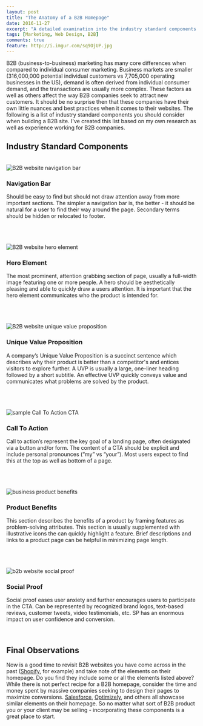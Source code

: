 ```yaml
---
layout: post
title: "The Anatomy of a B2B Homepage"
date: 2016-11-27
excerpt: "A detailed examination into the industry standard components of Business-To-Business company homepages, sourced from my experience working in the industry."
tags: [Marketing, Web Design, B2B]
comments: true
feature: http://i.imgur.com/sq9OjUP.jpg
---
```


B2B (business-to-business) marketing has many core differences when compared to individual consumer marketing. Business markets are smaller (316,000,000 potential individual customers vs 7,705,000 operating businesses in the US), demand is often derived from individual consumer demand, and the transactions are usually more complex. These factors as well as others affect the way B2B companies seek to attract new customers. It should be no surprise then that these companies have their own little nuances and best practices when it comes to their websites. The following is a list of industry standard components you should consider when building a B2B site. I've created this list based on my own research as well as experience working for B2B companies.

<h2>Industry Standard Components</h2>
<br>
<img src="http://i.imgur.com/pkLsXS2.jpg" alt="B2B website navigation bar">
<h3>Navigation Bar</h3>
<p>
Should be easy to find but should not draw attention away from more important sections. The simpler a navigation bar is, the better - it should be natural for a user to find their way around the page. Secondary terms should be hidden or relocated to footer.</p>

<br>
<br>
<br>

<img src="http://i.imgur.com/yJSXY93.jpg" alt="B2B website hero element">
<h3>Hero Element</h3>
<p>The most prominent, attention grabbing section of page, usually a full-width image featuring one or more people. A hero should be aesthetically pleasing and able to quickly draw a users attention. It is important that the hero element communicates who the product is intended for. </p>

<br>
<br>
<br>

<img src="http://i.imgur.com/Yw76dGo.jpg" alt="B2B website unique value proposition">
<h3>Unique Value Proposition</h3>
<p>A company’s Unique Value Proposition is a succinct sentence which describes why their product is better than a competitor's and entices visitors to explore further. A UVP is usually a large, one-liner heading followed by a short subtitle. An effective UVP quickly conveys value and communicates what problems are solved by the product.</p>

<br>
<br>
<br>

<img src="http://i.imgur.com/Fba8XSZ.jpg" alt="sample Call To Action CTA">
<h3>Call To Action</h3>
<p>Call to action’s represent the key goal of a landing page, often designated via a button and/or form. The content of a CTA should be explicit and include personal pronounces (“my” vs “your”). Most users expect to find this at the top as well as bottom of a page.</p>

<br>
<br>
<br>

<img src="http://i.imgur.com/Gw3Hyv1.jpg" alt="business product benefits">
<h3>Product Benefits</h3>
<p>This section describes the benefits of a product by framing features as problem-solving attributes. This section is usually supplemented with illustrative icons the can quickly highlight a feature. Brief descriptions and links to a product page can be helpful in minimizing page length.</p>

<br>
<br>
<br>

<img src="http://i.imgur.com/4EYx4uz.jpg" alt="b2b website social proof">
<h3>Social Proof</h3>
<p>Social proof eases user anxiety and further encourages users to participate in the CTA. Can be represented by recognized brand logos, text-based reviews, customer tweets, video testimonials, etc. SP has an enormous impact on user confidence and conversion.</p>
<br>
<h2>Final Observations</h2>
<p>Now is a good time to revisit B2B websites you have come across in the past (<a href="https://www.shopify.com/" target="_blank">Shopify</a>, for example) and take note of the elements on their homepage. Do you find they include some or all the elements listed above? While there is not perfect recipe for a B2B homepage, consider the time and money spent by massive companies seeking to design their pages to maximize conversions. <a href="https://www.salesforce.com/" target="_blank"> Salesforce</a>, <a href="https://www.optimizely.com/" target="_blank"> Optimizely</a>, and others all showcase similar elements on their homepage. So no matter what sort of B2B product you or your client may be selling - incorporating these components is a great place to start.</p>